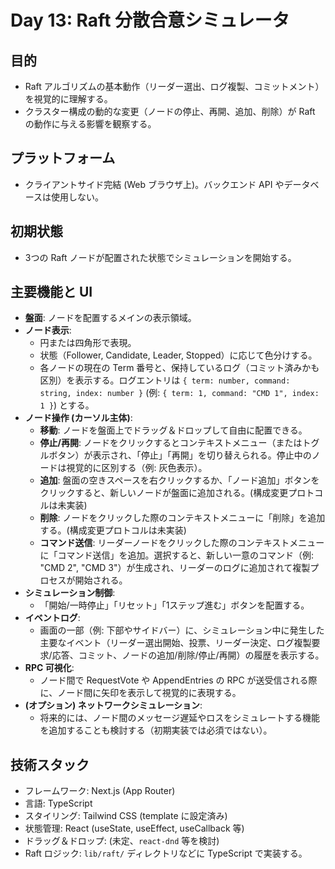 # Day 13: Raft 分散合意シミュレータ

## 目的
- Raft アルゴリズムの基本動作（リーダー選出、ログ複製、コミットメント）を視覚的に理解する。
- クラスター構成の動的な変更（ノードの停止、再開、追加、削除）が Raft の動作に与える影響を観察する。

## プラットフォーム
- クライアントサイド完結 (Web ブラウザ上)。バックエンド API やデータベースは使用しない。

## 初期状態
- 3つの Raft ノードが配置された状態でシミュレーションを開始する。

## 主要機能と UI
- **盤面**: ノードを配置するメインの表示領域。
- **ノード表示**:
    - 円または四角形で表現。
    - 状態（Follower, Candidate, Leader, Stopped）に応じて色分けする。
    - 各ノードの現在の Term 番号と、保持しているログ（コミット済みかも区別）を表示する。ログエントリは `{ term: number, command: string, index: number }` (例: `{ term: 1, command: "CMD 1", index: 1 }`) とする。
- **ノード操作 (カーソル主体)**:
    - **移動**: ノードを盤面上でドラッグ＆ドロップして自由に配置できる。
    - **停止/再開**: ノードをクリックするとコンテキストメニュー（またはトグルボタン）が表示され、「停止」「再開」を切り替えられる。停止中のノードは視覚的に区別する（例: 灰色表示）。
    - **追加**: 盤面の空きスペースを右クリックするか、「ノード追加」ボタンをクリックすると、新しいノードが盤面に追加される。(構成変更プロトコルは未実装)
    - **削除**: ノードをクリックした際のコンテキストメニューに「削除」を追加する。(構成変更プロトコルは未実装)
    - **コマンド送信**: リーダーノードをクリックした際のコンテキストメニューに「コマンド送信」を追加。選択すると、新しい一意のコマンド（例: "CMD 2", "CMD 3"）が生成され、リーダーのログに追加されて複製プロセスが開始される。
- **シミュレーション制御**:
    - 「開始/一時停止」「リセット」「1ステップ進む」ボタンを配置する。
- **イベントログ**:
    - 画面の一部（例: 下部やサイドバー）に、シミュレーション中に発生した主要なイベント（リーダー選出開始、投票、リーダー決定、ログ複製要求/応答、コミット、ノードの追加/削除/停止/再開）の履歴を表示する。
- **RPC 可視化**:
    - ノード間で RequestVote や AppendEntries の RPC が送受信される際に、ノード間に矢印を表示して視覚的に表現する。
- **(オプション) ネットワークシミュレーション**:
    - 将来的には、ノード間のメッセージ遅延やロスをシミュレートする機能を追加することも検討する（初期実装では必須ではない）。

## 技術スタック
- フレームワーク: Next.js (App Router)
- 言語: TypeScript
- スタイリング: Tailwind CSS (template に設定済み)
- 状態管理: React (useState, useEffect, useCallback 等)
- ドラッグ＆ドロップ: (未定、`react-dnd` 等を検討)
- Raft ロジック: `lib/raft/` ディレクトリなどに TypeScript で実装する。
